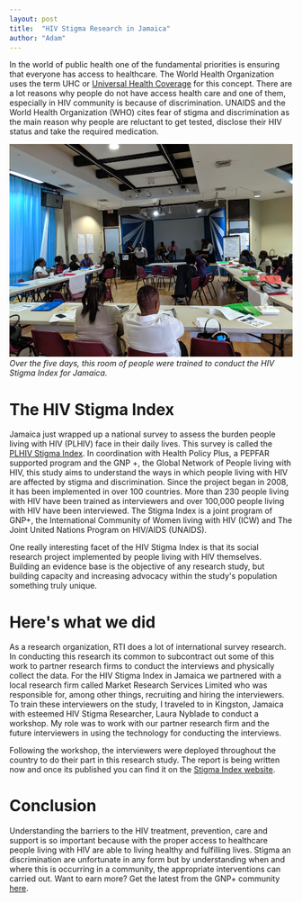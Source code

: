 ```yaml
---
layout: post
title:  "HIV Stigma Research in Jamaica"
author: "Adam"
---
```



In the world of public health one of the fundamental priorities is ensuring that everyone has access to healthcare. The World Health Organization uses the term UHC or <a href="https://www.who.int/health-topics/universal-health-coverage#tab=tab_1s" target="_blank">Universal Health Coverage</a> for this concept. There are a lot reasons why people do not have access health care and one of them, especially in HIV community is because of discrimination. UNAIDS and the World Health Organization (WHO) cites fear of stigma and discrimination as the main reason why people are reluctant to get tested, disclose their HIV status and take the required medication.

![The workshop goers](../assets/training.jpg "Interviewer training")
<span style="font-size: 14px; font-style: italic;"> Over the five days, this room of people were trained to conduct the HIV Stigma Index for Jamaica.
</span>

# The HIV Stigma Index

Jamaica just wrapped up a national survey to assess the burden people living with HIV (PLHIV) face in their daily lives. This survey is called the <a href="https://www.gnpplus.net/our-solutions/hiv-stigma-index-2/" target="_blank">PLHIV Stigma Index</a>. In coordination with Health Policy Plus, a PEPFAR supported program and the GNP +, the Global Network of People living with HIV, this study aims to understand the ways in which people living with HIV are affected by stigma and discrimination. Since the project began in 2008, it has been implemented in over 100 countries. More than 230 people living with HIV have been trained as interviewers and over 100,000 people living with HIV have been interviewed. The Stigma Index is a joint program of GNP+, the International Community of Women living with HIV (ICW) and The Joint United Nations Program on HIV/AIDS (UNAIDS). 

One really interesting facet of the HIV Stigma Index is that its social research project implemented by people living with HIV themselves. Building an evidence base is the objective of any research study, but building capacity and increasing advocacy within the study's population something truly unique.


# Here's what we did
As a research organization, RTI does a lot of international survey research. In conducting this research its common to subcontract out some of this work to partner research firms to conduct the interviews and physically collect the data. For the HIV Stigma Index in Jamaica we partnered with a local research firm called Market Research Services Limited who was responsible for, among other things, recruiting and hiring the interviewers.  To train these interviewers on the study, I traveled to in Kingston, Jamaica with esteemed HIV Stigma Researcher, Laura Nyblade to conduct a workshop. My role was to work with our partner research firm and the future interviewers in using the technology for conducting the interviews.

Following the workshop, the interviewers were deployed throughout the country to do their part in this research study. The report is being written now and once its published you can find it on the <a href="https://www.stigmaindex.org/country-reports/" target="_blank">Stigma Index website</a>.


# Conclusion

Understanding the barriers to the HIV treatment, prevention, care and support is so important because with the proper access to healthcare people living with HIV are able to living healthy and fulfilling lives.  Stigma an discrimination are unfortunate in any form but by understanding when and where this is occurring in a community, the appropriate interventions can carried out. Want to earn more? Get the latest from the GNP+ community <a href="https://www.gnpplus.net/category/news/" target="_blank">here</a>. 
